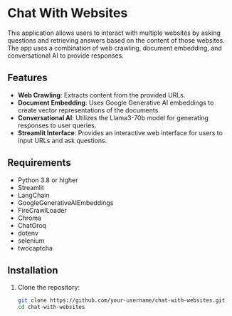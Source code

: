 # Chat With Websites

This application allows users to interact with multiple websites by asking questions and retrieving answers based on the content of those websites. The app uses a combination of web crawling, document embedding, and conversational AI to provide responses.

## Features

- **Web Crawling**: Extracts content from the provided URLs.
- **Document Embedding**: Uses Google Generative AI embeddings to create vector representations of the documents.
- **Conversational AI**: Utilizes the Llama3-70b model for generating responses to user queries.
- **Streamlit Interface**: Provides an interactive web interface for users to input URLs and ask questions.

## Requirements

- Python 3.8 or higher
- Streamlit
- LangChain
- GoogleGenerativeAIEmbeddings
- FireCrawlLoader
- Chroma
- ChatGroq
- dotenv
- selenium
- twocaptcha

## Installation

1. Clone the repository:
   ```bash
   git clone https://github.com/your-username/chat-with-websites.git
   cd chat-with-websites
